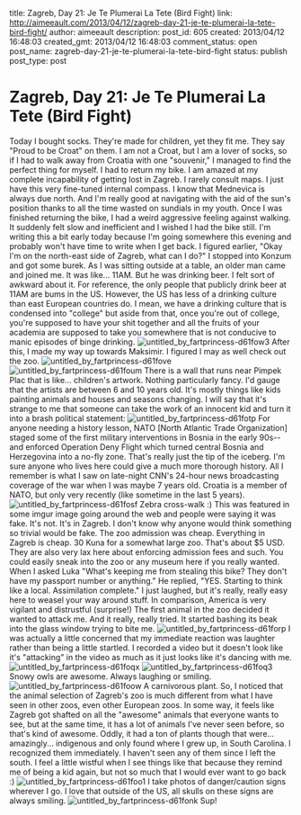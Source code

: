 title: Zagreb, Day 21: Je Te Plumerai La Tete (Bird Fight)
link: http://aimeeault.com/2013/04/12/zagreb-day-21-je-te-plumerai-la-tete-bird-fight/
author: aimeeault
description: 
post_id: 605
created: 2013/04/12 16:48:03
created_gmt: 2013/04/12 16:48:03
comment_status: open
post_name: zagreb-day-21-je-te-plumerai-la-tete-bird-fight
status: publish
post_type: post

# Zagreb, Day 21: Je Te Plumerai La Tete (Bird Fight)

Today I bought socks. They're made for children, yet they fit me. They say "Proud to be Croat" on them. I am not a Croat, but I am a lover of socks, so if I had to walk away from Croatia with one "souvenir," I managed to find the perfect thing for myself.  I had to return my bike. I am amazed at my complete incapability of getting lost in Zagreb. I rarely consult maps. I just have this very fine-tuned internal compass. I know that Mednevica is always due north. And I'm really good at navigating with the aid of the sun's position thanks to all the time wasted on sundials in my youth. Once I was finished returning the bike, I had a weird aggressive feeling against walking. It suddenly felt slow and inefficient and I wished I had the bike still. I'm writing this a bit early today because I'm going somewhere this evening and probably won't have time to write when I get back. I figured earlier, "Okay I'm on the north-east side of Zagreb, what can I do?" I stopped into Konzum and got some burek. As I was sitting outside at a table, an older man came and joined me. It was like... 11AM. But he was drinking beer. I felt sort of awkward about it. For reference, the only people that publicly drink beer at 11AM are bums in the US. However, the US has less of a drinking culture than east European countries do. I mean, we have a drinking culture that is condensed into "college" but aside from that, once you're out of college, you're supposed to have your shit together and all the fruits of your academia are supposed to take you somewhere that is not conducive to manic episodes of binge drinking. ![untitled_by_fartprincess-d61fow3](https://s3.amazonaws.com/aimeeault.com/untitled_by_fartprincess-d61fow3.jpg) After this, I made my way up towards Maksimir. I figured I may as well check out the zoo. ![untitled_by_fartprincess-d61fove](https://s3.amazonaws.com/aimeeault.com/untitled_by_fartprincess-d61fove.jpg) ![untitled_by_fartprincess-d61foum](https://s3.amazonaws.com/aimeeault.com/untitled_by_fartprincess-d61foum.jpg) There is a wall that runs near Pimpek Plac that is like... children's artwork. Nothing particularly fancy. I'd gauge that the artists are between 6 and 10 years old. It's mostly things like kids painting animals and houses and seasons changing. I will say that it's strange to me that someone can take the work of an innocent kid and turn it into a brash political statement: ![untitled_by_fartprincess-d61fotp](https://s3.amazonaws.com/aimeeault.com/untitled_by_fartprincess-d61fotp.jpg) For anyone needing a history lesson, NATO [North Atlantic Trade Organization] staged some of the first military interventions in Bosnia in the early 90s--and enforced Operation Deny Flight which turned central Bosnia and Herzegovina into a no-fly zone. That's really just the tip of the iceberg. I'm sure anyone who lives here could give a much more thorough history. All I remember is what I saw on late-night CNN's 24-hour news broadcasting coverage of the war when I was maybe 7 years old. Croatia is a member of NATO, but only very recently (like sometime in the last 5 years). ![untitled_by_fartprincess-d61fosf](https://s3.amazonaws.com/aimeeault.com/untitled_by_fartprincess-d61fosf.jpg) Zebra cross-walk :) This was featured in some imgur image going around the web and people were saying it was fake. It's not. It's in Zagreb. I don't know why anyone would think something so trivial would be fake. The zoo admission was cheap. Everything in Zagreb is cheap. 30 Kuna for a somewhat large zoo. That's about $5 USD. They are also very lax here about enforcing admission fees and such. You could easily sneak into the zoo or any museum here if you really wanted. When I asked Luka "What's keeping me from stealing this bike? They don't have my passport number or anything." He replied, "YES. Starting to think like a local. Assimilation complete." I just laughed, but it's really, really easy here to weasel your way around stuff. In comparison, America is very vigilant and distrustful (surprise!) The first animal in the zoo decided it wanted to attack me. And it really, really tried. It started bashing its beak into the glass window trying to bite me. ![untitled_by_fartprincess-d61forp](https://s3.amazonaws.com/aimeeault.com/untitled_by_fartprincess-d61forp.jpg) I was actually a little concerned that my immediate reaction was laughter rather than being a little startled. I recorded a video but it doesn't look like it's "attacking" in the video as much as it just looks like it's dancing with me. ![untitled_by_fartprincess-d61foqx](https://s3.amazonaws.com/aimeeault.com/untitled_by_fartprincess-d61foqx.jpg) ![untitled_by_fartprincess-d61foq3](https://s3.amazonaws.com/aimeeault.com/untitled_by_fartprincess-d61foq3.jpg) Snowy owls are awesome. Always laughing or smiling. ![untitled_by_fartprincess-d61foow](https://s3.amazonaws.com/aimeeault.com/untitled_by_fartprincess-d61foow.jpg) A carnivorous plant. So, I noticed that the animal selection of Zagreb's zoo is much different from what I have seen in other zoos, even other European zoos. In some way, it feels like Zagreb got shafted on all the "awesome" animals that everyone wants to see, but at the same time, it has a lot of animals I've never seen before, so that's kind of awesome. Oddly, it had a ton of plants though that were... amazingly... indigenous and only found where I grew up, in South Carolina. I recognized them immediately. I haven't seen any of them since I left the south. I feel a little wistful when I see things like that because they remind me of being a kid again, but not so much that I would ever want to go back :) ![untitled_by_fartprincess-d61foo1](https://s3.amazonaws.com/aimeeault.com/untitled_by_fartprincess-d61foo1.jpg) I take photos of danger/caution signs wherever I go. I love that outside of the US, all skulls on these signs are always smiling. ![untitled_by_fartprincess-d61fonk](https://s3.amazonaws.com/aimeeault.com/untitled_by_fartprincess-d61fonk.jpg) Sup!